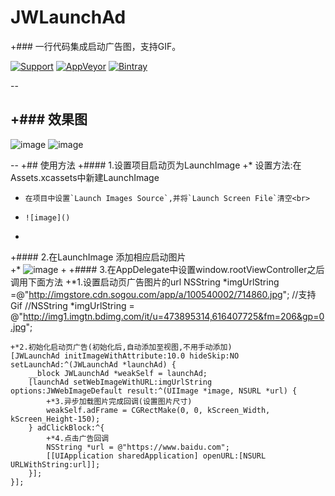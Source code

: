 # JWLaunchAd
+### 一行代码集成启动广告图，支持GIF。

[![Support](https://img.shields.io/badge/support-iOS%207%2B-brightgreen.svg)](https://github.com/JWXIAN/MVCProject)
[![AppVeyor](https://img.shields.io/appveyor/ci/gruntjs/grunt.svg?maxAge=2592000)](https://github.com/JWXIAN/MVCProject)
[![Bintray](https://img.shields.io/badge/version-1.2-brightgreen.svg)](https://github.com/JWXIAN/MVCProject)

--

+### 效果图
--
![image](https://github.com/JWXIAN/JWLaunchAd/blob/master/JWLaunchAd/gif.gif)
![image](https://github.com/JWXIAN/JWLaunchAd/blob/master/JWLaunchAd/gif2.gif)

--
+## 使用方法
 +#### 1.设置项目启动页为LaunchImage
 +*    设置方法:在Assets.xcassets中新建LaunchImage<br>
 +     在项目中设置`Launch Images Source`,并将`Launch Screen File`清空<br>
 +     ![image]()
 +
 +#### 2.在LaunchImage 添加相应启动图片<br>
 +*    ![image]()
 +
 +#### 3.在AppDelegate中设置window.rootViewController之后调用下面方法
    +*1.设置启动页广告图片的url
    NSString *imgUrlString =@"http://imgstore.cdn.sogou.com/app/a/100540002/714860.jpg";
    //支持Gif
    //NSString *imgUrlString = @"http://img1.imgtn.bdimg.com/it/u=473895314,616407725&fm=206&gp=0.jpg";
    
    +*2.初始化启动页广告(初始化后,自动添加至视图,不用手动添加)
    [JWLaunchAd initImageWithAttribute:10.0 hideSkip:NO setLaunchAd:^(JWLaunchAd *launchAd) {
        __block JWLaunchAd *weakSelf = launchAd;
        [launchAd setWebImageWithURL:imgUrlString options:JWWebImageDefault result:^(UIImage *image, NSURL *url) {
            +*3.异步加载图片完成回调(设置图片尺寸)
            weakSelf.adFrame = CGRectMake(0, 0, kScreen_Width, kScreen_Height-150);
        } adClickBlock:^{
            +*4.点击广告回调
            NSString *url = @"https://www.baidu.com";
            [[UIApplication sharedApplication] openURL:[NSURL URLWithString:url]];
        }];
    }];
